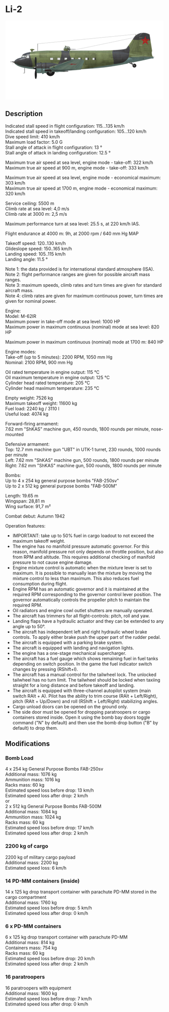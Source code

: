 # Li-2  
  
![li2](../images/li2.png)  
  
## Description  
  
Indicated stall speed in flight configuration: 115...135 km/h  
Indicated stall speed in takeoff/landing configuration: 105...120 km/h  
Dive speed limit: 410 km/h  
Maximum load factor: 5.0 G  
Stall angle of attack in flight configuration: 13 °  
Stall angle of attack in landing configuration: 12.5 °  
  
Maximum true air speed at sea level, engine mode - take-off: 322 km/h  
Maximum true air speed at 900 m, engine mode - take-off: 333 km/h  
  
Maximum true air speed at sea level, engine mode - economical maximum: 303 km/h  
Maximum true air speed at 1700 m, engine mode - economical maximum: 320 km/h  
  
Service ceiling: 5500 m  
Climb rate at sea level: 4,0 m/s  
Climb rate at 3000 m: 2,5 m/s  
  
Maximum performance turn at sea level: 25.5 s, at 220 km/h IAS.  
  
Flight endurance at 4000 m: 9h, at 2000 rpm / 640 mm Hg MAP  
  
Takeoff speed: 120..130 km/h  
Glideslope speed: 150..165 km/h  
Landing speed: 105..115 km/h  
Landing angle: 11.5 °  
  
Note 1: the data provided is for international standard atmosphere (ISA).  
Note 2: flight performance ranges are given for possible aircraft mass ranges.  
Note 3: maximum speeds, climb rates and turn times are given for standard aircraft mass.  
Note 4: climb rates are given for maximum continuous power, turn times are given for nominal power.  
  
Engine:  
Model: M-62IR  
Maximum power in take-off mode at sea level: 1000 HP  
Maximum power in maximum continuous (nominal) mode at sea level: 820 HP  
  
Maximum power in maximum continuous (nominal) mode at 1700 m: 840 HP  
  
Engine modes:  
Take-off (up to 5 minutes): 2200 RPM, 1050 mm Hg  
Nominal: 2100 RPM, 900 mm Hg  
  
Oil rated temperature in engine output: 115 °C  
Oil maximum temperature in engine output: 125 °C  
Cylinder head rated temperature: 205 °C  
Cylinder head maximum temperature: 235 °C  
  
Empty weight: 7526 kg  
Maximum takeoff weight: 11600 kg  
Fuel load: 2240 kg / 3110 l  
Useful load: 4074 kg   
  
Forward-firing armament:  
7.62 mm "ShKAS" machine gun, 450 rounds, 1800 rounds per minute, nose-mounted  
  
Defensive armament:  
Top: 12.7 mm machine gun "UBT" in UTK-1 turret, 230 rounds, 1000 rounds per minute  
Left: 7.62 mm "ShKAS" machine gun, 500 rounds, 1800 rounds per minute  
Right: 7.62 mm "ShKAS" machine gun, 500 rounds, 1800 rounds per minute  
  
Bombs:  
Up to 4 x 254 kg general purpose bombs "FAB-250sv"  
Up to 2 x 512 kg general purpose bombs "FAB-500M"  
  
Length: 19.65 m  
Wingspan: 28,81 m   
Wing surface: 91,7 m²  
  
Combat debut: Autumn 1942  
  
Operation features:  
- IMPORTANT: take up to 50% fuel in cargo loadout to not exceed the maximum takeoff weight.  
- The engine has no manifold pressure automatic governor. For this reason, manifold pressure not only depends on throttle position, but also from RPM and altitude. This requires additional checking of manifold pressure to not cause engine damage.  
- Engine mixture control is automatic when the mixture lever is set to maximum. It is possible to manually lean the mixture by moving the mixture control to less than maximum. This also reduces fuel consumption during flight.  
- Engine RPM has an automatic governor and it is maintained at the required RPM corresponding to the governor control lever position. The governor automatically controls the propeller pitch to maintain the required RPM.  
- Oil radiators and engine cowl outlet shutters are manually operated.  
- The aircraft has trimmers for all flight-controls: pitch, roll and yaw.  
- Landing flaps have a hydraulic actuator and they can be extended to any angle up to 50°.  
- The aircraft has independent left and right hydraulic wheel brake controls. To apply either brake push the upper part of the rudder pedal.  
- The aircraft is equipped with a parking brake system.  
- The aircraft is equipped with landing and navigation lights.  
- The engine has a one-stage mechanical supercharger.  
- The aircraft has a fuel gauge which shows remaining fuel in fuel tanks depending on switch position. In the game the fuel indicator switch changes by pressing (RShift+I).  
- The aircraft has a manual control for the tailwheel lock. The unlocked tailwheel has no turn limit. The tailwheel should be locked when taxiing straight for a long distance and before takeoff and landing.  
- The aircraft is equipped with three-channel autopilot system (main switch RAlt + A). Pilot has the ability to trim course (RAlt + Left/Right), pitch (RAlt + Up/Down) and roll (RShift + Left/Right) stabilizing angles.  
- Cargo unload doors can be opened on the ground only.  
- The side door must be opened for dropping paratroopers or cargo containers stored inside. Open it using the bomb bay doors toggle command ("N" by default) and then use the bomb drop button ("B" by default) to drop them.  
  
## Modifications  
  
  
### Bomb Load  
  
4 x 254 kg General Purpose Bombs FAB-250sv  
Additional mass: 1076 kg  
Ammunition mass: 1016 kg  
Racks mass: 60 kg  
Estimated speed loss before drop: 13 km/h  
Estimated speed loss after drop: 2 km/h  
or  
2 x 512 kg General Purpose Bombs FAB-500M  
Additional mass: 1084 kg  
Ammunition mass: 1024 kg  
Racks mass: 60 kg  
Estimated speed loss before drop: 17 km/h  
Estimated speed loss after drop: 2 km/h  
  
### 2200 kg of cargo  
  
2200 kg of military cargo payload  
Additional mass: 2200 kg  
Estimated speed loss: 6 km/h  
  
  
### 14 PD-MM containers (inside)  
  
14 x 125 kg drop transport container with parachute PD-MM stored in the cargo compartment  
Additional mass: 1760 kg  
Estimated speed loss before drop: 5 km/h  
Estimated speed loss after drop: 0 km/h  
  
  
### 6 x PD-MM containers  
  
6 x 125 kg drop transport container with parachute PD-MM  
Additional mass: 814 kg  
Containers mass: 754 kg  
Racks mass: 60 kg  
Estimated speed loss before drop: 20 km/h  
Estimated speed loss after drop: 2 km/h  
  
  
### 16 paratroopers  
  
16 paratroopers with equipment  
Additional mass: 1600 kg  
Estimated speed loss before drop: 7 km/h  
Estimated speed loss after drop: 0 km/h  